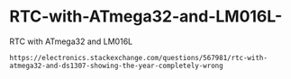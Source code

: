 # RTC-with-ATmega32-and-LM016L-
RTC with ATmega32 and LM016L 


`https://electronics.stackexchange.com/questions/567981/rtc-with-atmega32-and-ds1307-showing-the-year-completely-wrong`
